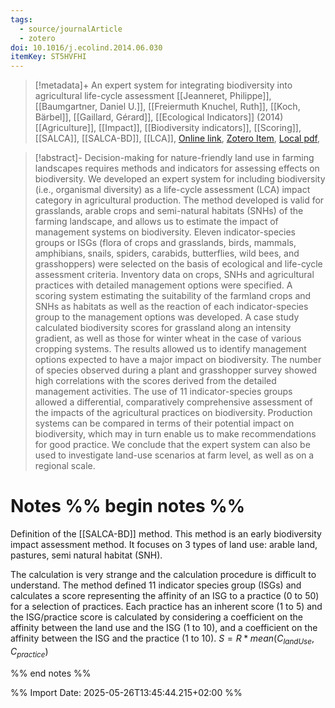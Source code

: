```yaml
---
tags:
  - source/journalArticle
  - zotero
doi: 10.1016/j.ecolind.2014.06.030
itemKey: ST5HVFHI
---
```

>[!metadata]+
> An expert system for integrating biodiversity into agricultural life-cycle assessment
> [[Jeanneret, Philippe]], [[Baumgartner, Daniel U.]], [[Freiermuth Knuchel, Ruth]], [[Koch, Bärbel]], [[Gaillard, Gérard]], 
> [[Ecological Indicators]] (2014)
> [[Agriculture]], [[Impact]], [[Biodiversity indicators]], [[Scoring]], [[SALCA]], [[SALCA-BD]], [[LCA]], 
> [Online link](https://www.sciencedirect.com/science/article/pii/S1470160X14002830), [Zotero Item](zotero://select/library/items/ST5HVFHI), [Local pdf](file://C:/Users/aburg/Documents/references/zotero/storage/STFWWGR9/Jeanneret2014_expertsystem.pdf), 

>[!abstract]-
>Decision-making for nature-friendly land use in farming landscapes requires methods and indicators for assessing effects on biodiversity. We developed an expert system for including biodiversity (i.e., organismal diversity) as a life-cycle assessment (LCA) impact category in agricultural production. The method developed is valid for grasslands, arable crops and semi-natural habitats (SNHs) of the farming landscape, and allows us to estimate the impact of management systems on biodiversity. Eleven indicator-species groups or ISGs (flora of crops and grasslands, birds, mammals, amphibians, snails, spiders, carabids, butterflies, wild bees, and grasshoppers) were selected on the basis of ecological and life-cycle assessment criteria. Inventory data on crops, SNHs and agricultural practices with detailed management options were specified. A scoring system estimating the suitability of the farmland crops and SNHs as habitats as well as the reaction of each indicator-species group to the management options was developed. A case study calculated biodiversity scores for grassland along an intensity gradient, as well as those for winter wheat in the case of various cropping systems. The results allowed us to identify management options expected to have a major impact on biodiversity. The number of species observed during a plant and grasshopper survey showed high correlations with the scores derived from the detailed management activities. The use of 11 indicator-species groups allowed a differential, comparatively comprehensive assessment of the impacts of the agricultural practices on biodiversity. Production systems can be compared in terms of their potential impact on biodiversity, which may in turn enable us to make recommendations for good practice. We conclude that the expert system can also be used to investigate land-use scenarios at farm level, as well as on a regional scale.

# Notes %% begin notes %%
Definition of the [[SALCA-BD]] method.
This method is an early biodiversity impact assessment method.
It focuses on 3 types of land use: arable land, pastures, semi natural habitat (SNH).

The calculation is very strange and the calculation procedure is difficult to understand.
The method defined 11 indicator species group (ISGs) and calculates a score representing the affinity of an ISG to a practice (0 to 50) for a selection of practices. Each practice has an inherent score (1 to 5) and the ISG/practice score is calculated by considering a coefficient on the affinity between the land use and the ISG (1 to 10), and a coefficient on the affinity between the ISG and the practice (1 to 10). $S=R*mean(C_{landUse},C_{practice})$  

%% end notes %%




%% Import Date: 2025-05-26T13:45:44.215+02:00 %%

